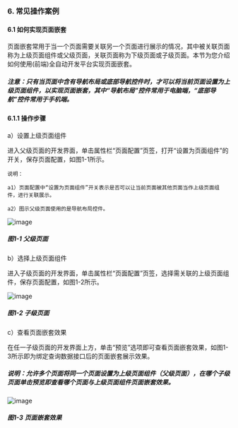 ### 6. 常见操作案例

#### 6.1 如何实现页面嵌套

页面嵌套常用于当一个页面需要关联另一个页面进行展示的情况，其中被关联页面称为上级页面组件或父级页面，关联页面称为下级页面或子级页面。本节为您介绍如何使用(前端)全自动开发平台实现页面嵌套。

##### 注意：只有当页面中含有导航布局或底部导航控件时，才可以将当前页面设置为上级页面组件，以实现页面嵌套，其中“导航布局”控件常用于电脑端，“底部导航”控件常用于手机端。

#### 6.1.1 操作步骤

a）设置上级页面组件

进入父级页面的开发界面，单击属性栏“页面配置”页签，打开“设置为页面组件”的开关，保存页面配置，如图1-1所示。

```
说明：

a1）页面配置中“设置为页面组件”开关表示是否可以让当前页面被其他页面当作上级页面组件，进行关联展示。

a2）图示父级页面使用的是导航布局控件。
```

![image](https://user-images.githubusercontent.com/79617492/229462281-0f8321b6-5283-4606-8540-8fc5268dba8d.png)

##### 图1-1 父级页面

b）选择上级页面组件

进入子级页面的开发界面，单击属性栏“页面配置”页签，选择需关联的上级页面组件，保存页面配置，如图1-2所示。

![image](https://user-images.githubusercontent.com/79617492/229462304-dfb2aaa0-52b1-4337-9af0-37bbb5757634.png)

##### 图1-2 子级页面

c）查看页面嵌套效果

在任一子级页面的开发界面上方，单击“预览”选项即可查看页面嵌套效果，如图1-3所示即为绑定查询数据接口后的页面嵌套展示效果。

##### 说明：允许多个页面将同一个页面设置为上级页面组件（父级页面），在哪个子级页面单击预览即查看哪个页面与上级页面组件页面嵌套效果。

![image](https://user-images.githubusercontent.com/79617492/229462331-27e49dbd-0b44-4d98-b1c3-b0429541c15c.png)

##### 图1-3 页面嵌套效果
